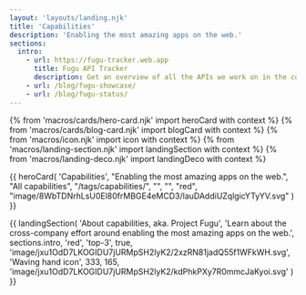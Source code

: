 ```yaml
---
layout: 'layouts/landing.njk'
title: 'Capabilities'
description: 'Enabling the most amazing apps on the web.'
sections:
  intro:
    - url: https://fugu-tracker.web.app
      title: Fugu API Tracker
      description: Get an overview of all the APIs we work on in the context of Project Fugu.
    - url: /blog/fugu-showcase/
    - url: /blog/fugu-status/
---
```


{% from 'macros/cards/hero-card.njk' import heroCard with context %}
{% from 'macros/cards/blog-card.njk' import blogCard with context %}
{% from 'macros/icon.njk' import icon with context %}
{% from 'macros/landing-section.njk' import landingSection with context %}
{% from 'macros/landing-deco.njk' import landingDeco with context %}

{{ heroCard(
  'Capabilities',
  "Enabling the most amazing apps on the web.",
  "All capabilities",
  "/tags/capabilities/",
  "",
  "",
  "red",
  "image/8WbTDNrhLsU0El80frMBGE4eMCD3/lauDAddiUZqlgicYTyYV.svg"
  )
}}

{{ landingSection(
  'About capabilities, aka. Project Fugu',
  'Learn about the cross-company effort around enabling the most amazing apps on the web.',
  sections.intro,
  'red',
  'top-3',
  true,
  'image/jxu1OdD7LKOGIDU7jURMpSH2lyK2/2xzRN81jadQ55f1WFkWH.svg',
  'Waving hand icon',
  333,
  165,
  'image/jxu1OdD7LKOGIDU7jURMpSH2lyK2/kdPhkPXy7R0mmcJaKyoi.svg'
  )
}}